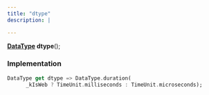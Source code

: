 ```yaml
---
title: "dtype"
description: |

---
```

<span class="dart-code"><strong>[DataType] dtype</strong>();</span>


### Implementation
```dart
DataType get dtype => DataType.duration(
      _kIsWeb ? TimeUnit.milliseconds : TimeUnit.microseconds);
```

[DataType]: /reference/classes/datatype
